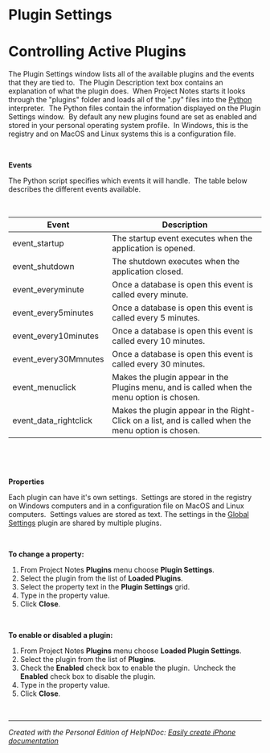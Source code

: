 # Plugin Settings

# Controlling Active Plugins

The Plugin Settings window lists all of the available plugins and the events that they are tied to.&nbsp; The Plugin Description text box contains an explanation of what the plugin does.&nbsp; When Project Notes starts it looks through the "plugins" folder and loads all of the ".py" files into the [Python](<http://www.python.org>) interpreter.&nbsp; The Python files contain the information displayed on the Plugin Settings window.&nbsp; By default any new plugins found are set as enabled and stored in your personal operating system profile.&nbsp; In Windows, this is the registry and on MacOS and Linux systems this is a configuration file.

&nbsp;

**Events**

The Python script specifies which events it will handle.&nbsp; The table below describes the different events available.

&nbsp;

| **Event** | **Description** |
| --- | --- |
| event\_startup | The startup event executes when the application is opened. |
| event\_shutdown | The shutdown executes when the application closed. |
| event\_everyminute | Once a database is open this event is called every minute. |
| event\_every5minutes | Once a database is open this event is called every 5 minutes. |
| event\_every10minutes | Once a database is open this event is called every 10 minutes. |
| event\_every30Mmnutes | Once a database is open this event is called every 30 minutes. |
| event\_menuclick | Makes the plugin appear in the Plugins menu, and is called when the menu option is chosen. |
| event\_data\_rightclick | Makes the plugin appear in the Right-Click on a list, and is called when the menu option is chosen. |


&nbsp;

&nbsp;

**Properties**

Each plugin can have it's own settings.&nbsp; Settings are stored in the registry on Windows computers and in a configuration file on MacOS and Linux computers.&nbsp; Settings values are stored as text. The settings in the [Global Settings](<GlobalSettings.md>) plugin are shared by multiple plugins.

&nbsp;

**To change a property:**

1. From Project Notes **Plugins** menu choose **Plugin Settings**.
1. Select the plugin from the list of **Loaded Plugins**.
1. Select the property text in the **Plugin Settings** grid.
1. Type in the property value.
1. Click **Close**.

&nbsp;

**To enable or disabled a plugin:**

1. From Project Notes **Plugins** menu choose **Loaded Plugin Settings**.
1. Select the plugin from the list of **Plugins**.
1. Check the **Enabled** check box to enable the plugin.&nbsp; Uncheck the **Enabled** check box to disable the plugin.
1. Type in the property value.
1. Click **Close**.

&nbsp;


***
_Created with the Personal Edition of HelpNDoc: [Easily create iPhone documentation](<https://www.helpndoc.com/feature-tour/iphone-website-generation>)_

